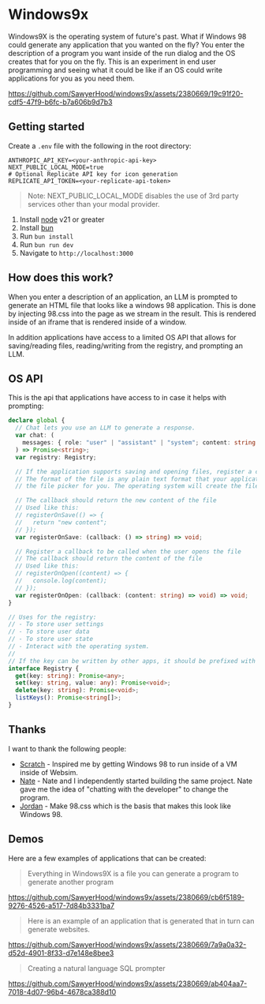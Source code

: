 # Windows9x

Windows9X is the operating system of future's past. What if Windows 98 could generate any application that you wanted on the fly? You enter the description of a program you want inside of the run dialog and the OS creates that for you on the fly. This is an experiment in end user programming and seeing what it could be like if an OS could write applications for you as you need them.

https://github.com/SawyerHood/windows9x/assets/2380669/19c91f20-cdf5-47f9-b6fc-b7a606b9d7b3

## Getting started

Create a `.env` file with the following in the root directory:

```
ANTHROPIC_API_KEY=<your-anthropic-api-key>
NEXT_PUBLIC_LOCAL_MODE=true
# Optional Replicate API key for icon generation
REPLICATE_API_TOKEN=<your-replicate-api-token>
```

> Note: NEXT_PUBLIC_LOCAL_MODE disables the use of 3rd party services other than your modal provider.

1. Install [node](https://nodejs.org/en) v21 or greater
2. Install [bun](https://bun.sh/docs/installation)
3. Run `bun install`
4. Run `bun run dev`
5. Navigate to `http://localhost:3000`

## How does this work?

When you enter a description of an application, an LLM is prompted to generate an HTML file that looks like a windows 98 application. This is done by injecting 98.css into the page as we stream in the result. This is rendered inside of an iframe that is rendered inside of a window.

In addition applications have access to a limited OS API that allows for saving/reading files, reading/writing from the registry, and prompting an LLM.

## OS API

This is the api that applications have access to in case it helps with prompting:

```typescript
declare global {
  // Chat lets you use an LLM to generate a response.
  var chat: (
    messages: { role: "user" | "assistant" | "system"; content: string }[]
  ) => Promise<string>;
  var registry: Registry;

  // If the application supports saving and opening files, register a callback to be called when the user saves/opens the file.
  // The format of the file is any plain text format that your application can read. If these are registered the OS will create
  // the file picker for you. The operating system will create the file menu for you.

  // The callback should return the new content of the file
  // Used like this:
  // registerOnSave(() => {
  //   return "new content";
  // });
  var registerOnSave: (callback: () => string) => void;

  // Register a callback to be called when the user opens the file
  // The callback should return the content of the file
  // Used like this:
  // registerOnOpen((content) => {
  //   console.log(content);
  // });
  var registerOnOpen: (callback: (content: string) => void) => void;
}

// Uses for the registry:
// - To store user settings
// - To store user data
// - To store user state
// - Interact with the operating system.
//
// If the key can be written by other apps, it should be prefixed with "public_"
interface Registry {
  get(key: string): Promise<any>;
  set(key: string, value: any): Promise<void>;
  delete(key: string): Promise<void>;
  listKeys(): Promise<string[]>;
}
```

## Thanks

I want to thank the following people:

- [Scratch](https://x.com/DrBriefsScratch) - Inspired me by getting Windows 98 to run inside of a VM inside of Websim.
- [Nate](https://x.com/nateparrott) - Nate and I independently started building the same project. Nate gave me the idea of "chatting with the developer" to change the program.
- [Jordan](https://x.com/jdan) - Make 98.css which is the basis that makes this look like Windows 98.

## Demos

Here are a few examples of applications that can be created:

> Everything in Windows9X is a file you can generate a program to generate another program

https://github.com/SawyerHood/windows9x/assets/2380669/cb6f5189-9276-4526-a517-7d84b3331ba7

> Here is an example of an application that is generated that in turn can generate websites.

https://github.com/SawyerHood/windows9x/assets/2380669/7a9a0a32-d52d-4901-8f33-d7e148e8bee3

> Creating a natural language SQL prompter

https://github.com/SawyerHood/windows9x/assets/2380669/ab404aa7-7018-4d07-96b4-4678ca388d10
